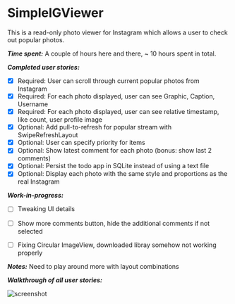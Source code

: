 SimpleIGViewer
==============

This is a read-only photo viewer for Instagram which allows a user to check out popular photos.

**_Time spent:_** A couple of hours here and there, ~ 10 hours spent in total.

**_Completed user stories:_**

- [x] Required: User can scroll through current popular photos from Instagram
- [x] Required: For each photo displayed, user can see Graphic, Caption, Username
- [x] Required: For each photo displayed, user can see relative timestamp, like count, user profile image
- [x] Optional: Add pull-to-refresh for popular stream with SwipeRefreshLayout
- [x] Optional: User can specify priority for items
- [x] Optional: Show latest comment for each photo (bonus: show last 2 comments)
- [x] Optional: Persist the todo app in SQLite instead of using a text file
- [x] Optional: Display each photo with the same style and proportions as the real Instagram

**_Work-in-progress:_**
- [ ] Tweaking UI details
- [ ] Show more comments button, hide the additional comments if not selected
- [ ] Fixing Circular ImageView, downloaded libray somehow not working properly
 

**_Notes:_**
Need to play around more with layout combinations

**_Walkthrough of all user stories:_**

![screenshot](https://raw.githubusercontent.com/yangyzheng/SimpleIGViewer/master/readme/SimpleIGView1.gif)
